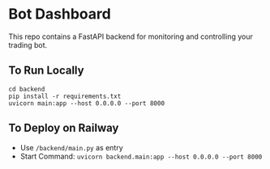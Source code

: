 # Bot Dashboard

This repo contains a FastAPI backend for monitoring and controlling your trading bot.

## To Run Locally
```
cd backend
pip install -r requirements.txt
uvicorn main:app --host 0.0.0.0 --port 8000
```

## To Deploy on Railway
- Use `/backend/main.py` as entry
- Start Command: `uvicorn backend.main:app --host 0.0.0.0 --port 8000`
